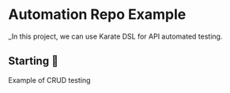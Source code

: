 # Automation Repo Example

_In this project, we can use Karate DSL for API automated testing.

## Starting 🚀

Example of CRUD testing
